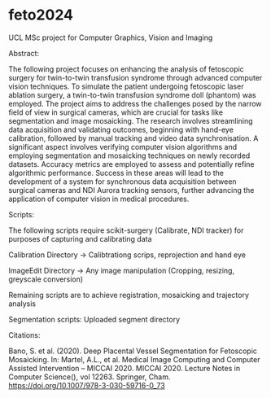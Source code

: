 # feto2024
UCL MSc project for Computer Graphics, Vision and Imaging 

Abstract:

The following project focuses on enhancing the analysis of fetoscopic surgery for twin-to-twin transfusion syndrome through advanced computer vision techniques. To simulate the patient undergoing fetoscopic laser ablation surgery, a twin-to-twin transfusion syndrome doll (phantom) was employed. The project aims to address the challenges posed by the narrow field of view in surgical cameras, which are crucial for tasks like segmentation and image mosaicking. The research involves streamlining data acquisition and validating outcomes, beginning with hand-eye calibration, followed by manual tracking and video data synchronisation. A significant aspect involves verifying computer vision algorithms and employing segmentation and mosaicking techniques on newly recorded datasets. Accuracy metrics are employed to assess and potentially refine algorithmic performance. Success in these areas will lead to the development of a system for synchronous data acquisition between surgical cameras and NDI Aurora tracking sensors, further advancing the application of computer vision in medical procedures.

Scripts:

The following scripts require scikit-surgery (Calibrate, NDI tracker) for purposes of capturing and calibrating data

Calibration Directory -> Calibtrationg scrips, reprojection and hand eye 

ImageEdit Directory -> Any image manipulation (Cropping, resizing, greyscale conversion)

Remaining scripts are to achieve registration, mosaicking and trajectory analysis

Segmentation scripts:
Uploaded segment directory

Citations:

Bano, S. et al. (2020). Deep Placental Vessel Segmentation for Fetoscopic Mosaicking. In: Martel, A.L., et al. Medical Image Computing and Computer Assisted Intervention – MICCAI 2020. MICCAI 2020. Lecture Notes in Computer Science(), vol 12263. Springer, Cham. https://doi.org/10.1007/978-3-030-59716-0_73


